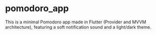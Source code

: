 # pomodoro_app

This is a minimal Pomodoro app made in Flutter (Provider and MVVM architecture), featuring a soft notification sound and a light/dark theme.
